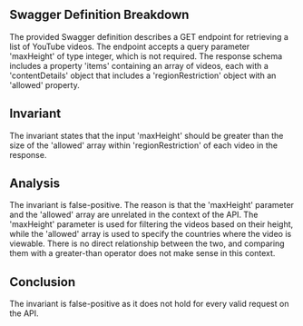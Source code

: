 ## Swagger Definition Breakdown

The provided Swagger definition describes a GET endpoint for retrieving a list of YouTube videos. The endpoint accepts a query parameter 'maxHeight' of type integer, which is not required. The response schema includes a property 'items' containing an array of videos, each with a 'contentDetails' object that includes a 'regionRestriction' object with an 'allowed' property.

## Invariant

The invariant states that the input 'maxHeight' should be greater than the size of the 'allowed' array within 'regionRestriction' of each video in the response.

## Analysis

The invariant is false-positive. The reason is that the 'maxHeight' parameter and the 'allowed' array are unrelated in the context of the API. The 'maxHeight' parameter is used for filtering the videos based on their height, while the 'allowed' array is used to specify the countries where the video is viewable. There is no direct relationship between the two, and comparing them with a greater-than operator does not make sense in this context.

## Conclusion

The invariant is false-positive as it does not hold for every valid request on the API.
